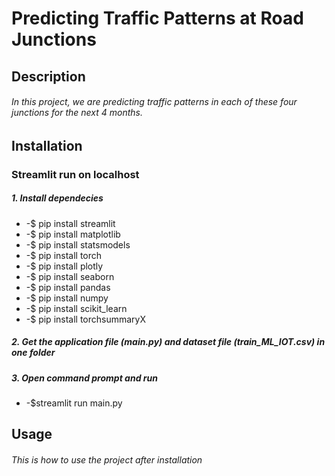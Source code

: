 # Predicting Traffic Patterns at Road Junctions

<!--- ![alt text](https://alpinesherpa.com/wp-content/uploads/2016/06/traffic-header.jpg) --->

## Description
###### In this project, we are predicting traffic patterns in each of these four junctions for the next 4 months.
  

## Installation
### Streamlit run on localhost

##### 1. Install dependecies
* -$ pip install streamlit
* -$ pip install matplotlib
* -$ pip install statsmodels
* -$ pip install torch
* -$ pip install plotly
* -$ pip install seaborn
* -$ pip install pandas
* -$ pip install numpy
* -$ pip install scikit_learn
* -$ pip install torchsummaryX

##### 2. Get the application file (main.py) and dataset file (train_ML_IOT.csv) in one folder
##### 3. Open command prompt and run
* -$streamlit run main.py
  

## Usage
###### This is how to use the project after installation
